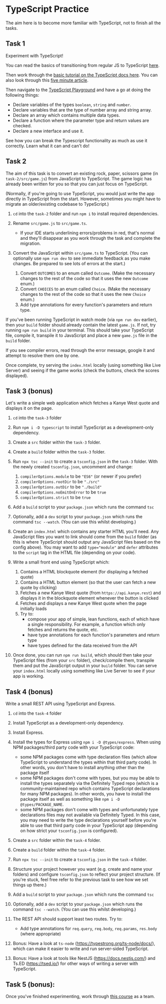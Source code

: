 # TypeScript Practice

The aim here is to become more familiar with TypeScript, not to finish all the tasks.

## Task 1

Experiment with TypeScript!

You can read the basics of transitioning from regular JS to TypeScript [here](https://www.typescriptlang.org/docs/handbook/typescript-in-5-minutes.html).

Then work through the [basic tutorial on the TypeScript docs here](https://www.typescriptlang.org/docs/handbook/typescript-tooling-in-5-minutes.html). You can also look through this [five minute article](https://medium.com/free-code-camp/learn-typescript-in-5-minutes-13eda868daeb).

Then navigate to the [TypeScript Playground](https://www.typescriptlang.org/play) and have a go at doing the following things:

- Declare variables of the types `boolean`, `string` and `number`.
- Declare variables that are the type of number array and string array.
- Declare an array which contains multiple data types.
- Declare a function where the parameter type and return values are checked.
- Declare a new interface and use it.

See how you can break the Typescript functionality as much as use it correctly. Learn what it can and can't do!

## Task 2

The aim of this task is to convert an existing rock, paper, scissors game (in `task-2/src/game.js`) from JavaScript to TypeScript. The game logic has already been written for you so that you can just focus on TypeScript.

(Normally, if you're going to use TypeScript, you would just write the app directly in TypeScript from the start. However, sometimes you might have to migrate an older/existing codebase to TypeScript.)

1. `cd` into the `task-2` folder and run `npm i` to install required dependencies.
2. Rename `src/game.js` to `src/game.ts`.
   - If your IDE starts underlining errors/problems in red, that's normal and they'll disappear as you work through the task and complete the migration.
3. Convert the JavaScript within `src/game.ts` to TypeScript. (You can optionally use `npm run dev` to see immediate feedback as you make changes. Be prepared to see lots of errors at the start.)

   1. Convert `OUTCOMES` to an enum called `Outcome`. (Make the necessary changes to the rest of the code so that it uses the new `Outcome` enum.)
   2. Convert `CHOICES` to an enum called `Choice`. (Make the necessary changes to the rest of the code so that it uses the new `Choice` enum.)
   3. Add type annotations for every function's parameters and return type.

If you've been running TypeScript in watch mode (via `npm run dev` earlier), then your `build` folder should already contain the latest `game.js`. If not, try running `npm run build` in your terminal. This should take your TypeScript file, compile it, transpile it to JavaScript and place a new `game.js` file in the `build` folder.

If you see compiler errors, read through the error message, google it and attempt to resolve them one by one.

Once complete, try serving the `index.html` locally (using something like Live Server) and seeing if the game works (check the buttons, check the scores displayed).

## Task 3 (bonus)

Let's write a simple web application which fetches a Kanye West quote and displays it on the page.

1. `cd` into the `task-3` folder
2. Run `npm i -D typescript` to install TypeScript as a development-only dependency.
3. Create a `src` folder within the `task-3` folder.
4. Create a `build` folder within the `task-3` folder.
5. Run `npx tsc --init` to create a `tsconfig.json` in the `task-3` folder. With the newly created `tsconfig.json`, uncomment and change:

   1. `compilerOptions.module` to be `"ES6"` (or newer if you prefer)
   2. `compilerOptions.rootDir` to be `"./src"`
   3. `compilerOptions.outDir` to be `"./build"`
   4. `compilerOptions.noEmitOnError` to be `true`
   5. `compilerOptions.strict` to be `true`

6. Add a `build` script to your `package.json` which runs the command `tsc`
7. Optionally, add a `dev` script to your `package.json` which runs the command `tsc --watch`. (You can use this whilst developing.)
8. Create an `index.html` which contains any starter HTML you'll need. Any JavaScript files you want to link should come from the `build` folder (as this is where TypeScript should output any JavaScript files based on the config above). You may want to add `type="module"` and `defer` attributes to the `script` tag in the HTML file (depending on your code).

9. Write a small front end using TypeScript which:

   1. Contains a HTML blockquote element (for displaying a fetched quote)
   2. Contains a HTML button element (so that the user can fetch a new quote by clicking)
   3. Fetches a new Kanye West quote (from `https://api.kanye.rest`) and displays it in the blockquote element whenever the button is clicked
   4. Fetches and displays a new Kanye West quote when the page initially loads
   5. Try to:
      - compose your app of simple, lean functions, each of which have a single responsibility. For example, a function which only fetches and returns the quote, etc.
      - have type annotations for each function's parameters and return type
      - have types defined for the data received from the API

10. Once done, you can run `npm run build`, which should then take your TypeScript files (from your `src` folder), check/compile them, transpile them and put the JavaScript output in your `build` folder. You can serve your `index.html` locally using something like Live Server to see if your app is working.

## Task 4 (bonus)

Write a small REST API using TypeScript and Express.

1. `cd` into the `task-4` folder
2. Install TypeScript as a development-only dependency.
3. Install Express.
4. Install the types for Express using `npm i -D @types/express`. When using NPM packages/third party code with your TypeScript code:

   - some NPM packages come with type declaration files (which allow TypeScript to understand the types within that third party code). In other words, you don't have to install anything other than the package itself
   - some NPM packages don't come with types, but you may be able to install the types separately via the Definitely Typed repo (which is a community-maintained repo which contains TypeScript declarations for many NPM packages). In other words, you have to install the package itself as well as something like `npm i -D @types/PACKAGE_NAME`.
   - some NPM packages don't come with types and unfortunately type declarations files may not available via Definitely Typed. In this case, you may need to write the type declarations yourself before you're able to use that third party code in your TypeScript app (depending on how strict your `tsconfig.json` is configured).

5. Create a `src` folder within the `task-4` folder.
6. Create a `build` folder within the `task-4` folder.
7. Run `npx tsc --init` to create a `tsconfig.json` in the `task-4` folder.
8. Structure your project however you want (e.g. create and name your folders) and configure `tsconfig.json` to reflect your project structure. (If you're stuck, feel free refer to the previous task to see how we set things up there.)

9. Add a `build` script to your `package.json` which runs the command `tsc`

10. Optionally, add a `dev` script to your `package.json` which runs the command `tsc --watch`. (You can use this whilst developing.)

11. The REST API should support least two routes. Try to:

    - Add type annotations for `req.query`, `req.body`, `req.params`, `res.body` (where appropriate)

12. Bonus: Have a look at `ts-node` (https://typestrong.org/ts-node/docs/), which can make it easier to write and run server-sided TypeScript.

13. Bonus: Have a look at tools like NestJS (https://docs.nestjs.com/) and Ts.ED (https://tsed.io/) for other ways of writing a server with TypeScript.

## Task 5 (bonus):

Once you've finished experimenting, work through [this course](https://www.codecademy.com/learn/learn-typescript) as a team.
